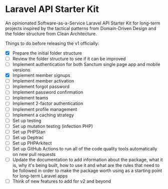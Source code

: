 # Laravel API Starter Kit

An opinionated Software-as-a-Service Laravel API Starter Kit for long-term projects inspired by the tactical patterns from Domain-Driven Design and the folder structure from Clean Architecture.

Things to do before releasing the v1 officially:

- [x] Prepare the initial folder structure
- [ ] Review the folder structure to see if it can be improved
- [ ] Implement authentication for both Sanctum single page app and mobile versions
- [x] Implement member signups
- [ ] Implement member activation
- [ ] Implement forgot password
- [ ] Implement password confirmation
- [ ] Implement teams
- [ ] Implement 2-factor authentication
- [ ] Implement profile management
- [ ] Implement a caching strategy
- [ ] Set up testing
- [ ] Set up mutation testing (infection PHP)
- [ ] Set up PHPStan
- [ ] Set up Deptrac
- [ ] Set up PHPArkitect 
- [ ] Set up GitHub Actions to run all of the code quality tools automatically on new pull requests
- [ ] Update the documentation to add information about the package, what it is, why it's being built, how to use it and what are the rules that need to be followed in order to make the package worth using as a starting point for long-term Laravel apps
- [ ] Think of new features to add for v2 and beyond
